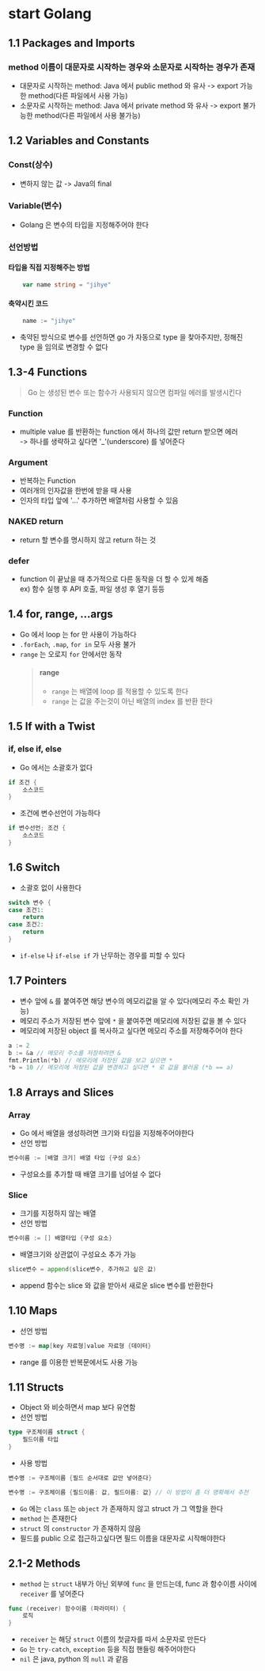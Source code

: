 # start Golang

## 1.1 Packages and Imports
### method 이름이 대문자로 시작하는 경우와 소문자로 시작하는 경우가 존재
  - 대문자로 시작하는 method: Java 에서 public method 와 유사 -> export 가능한 method(다른 파일에서 사용 가능)
  - 소문자로 시작하는 method: Java 에서 private method 와 유사 -> export 불가능한 method(다른 파일에서 사용 불가능)

## 1.2 Variables and Constants
### Const(상수)
- 변하지 않는 값 -> Java의 final
### Variable(변수)
- Golang 은 변수의 타입을 지정해주어야 한다


### 선언방법
#### 타입을 직접 지정해주는 방법
```go 
    var name string = "jihye" 
```
#### 축약시킨 코드
```go 
    name := "jihye"
```
- 축약된 방식으로 변수를 선언하면 go 가 자동으로 type 을 찾아주지만, 정해진 type 을 임의로 변경할 수 없다

## 1.3-4 Functions
> Go 는 생성된 변수 또는 함수가 사용되지 않으면 컴파일 에러를 발생시킨다

### Function
- multiple value 를 반환하는 function  에서 하나의 값만 return 받으면 에러  
    -> 하나를 생략하고 싶다면 '_'(underscore) 를 넣어준다

### Argument
- 반복하는 Function
- 여러개의 인자값을 한번에 받을 때 사용
- 인자의 타입 앞에 '...' 추가하면 배열처럼 사용할 수 있음

### NAKED return
- return 할 변수를 명시하지 않고 return 하는 것

### defer
- function 이 끝났을 때 추가적으로 다른 동작을 더 할 수 있게 해줌  
  ex) 함수 실행 후 API 호출, 파일 생성 후 열기 등등

## 1.4 for, range, ...args
- Go 에서 loop 는 for 만 사용이 가능하다
- `.forEach`, `.map`, `for in` 모두 사용 불가
- `range` 는 오로지 `for` 안에서만 동작
    > #### range
    > - `range` 는 배열에 loop 를 적용할 수 있도록 한다
    > - `range` 는 값을 주는것이 아닌 배열의 index 를 반환 한다

## 1.5 If with a Twist
### if, else if, else
- Go 에서는 소괄호가 없다
```go
if 조건 {
	소스코드
}
```
- 조건에 변수선언이 가능하다
```go
if 변수선언; 조건 {
	소스코드
}
```

## 1.6 Switch
- 소괄호 없이 사용한다
```go
switch 변수 {
case 조건1:
	return 
case 조건2:
	return
}
```
- `if-else` 나 `if-else if` 가 난무하는 경우를 피할 수 있다

## 1.7 Pointers
- 변수 앞에 `&` 를 붙여주면 해당 변수의 메모리값을 알 수 있다(메모리 주소 확인 가능)
- 메모리 주소가 저장된 변수 앞에 `*` 을 붙여주면 메모리에 저장된 값을 볼 수 있다
- 메모리에 저장된 object 를 복사하고 싶다면 메모리 주소를 저장해주어야 한다

```go
a := 2
b := &a // 메모리 주소를 저장하려면 &
fmt.Println(*b) // 메모리에 저장된 값을 보고 싶으면 *
*b = 10 // 메모리에 저장된 값을 변경하고 싶다면 * 로 값을 불러옴 (*b == a)
```

## 1.8 Arrays and Slices
### Array
- Go 에서 배열을 생성하려면 크기와 타입을 지정해주어야한다
- 선언 방법
```go
변수이름 := [배열 크기] 배열 타입 {구성 요소}
```
- 구성요소를 추가할 때 배열 크기를 넘어설 수 없다
### Slice
- 크기를 지정하지 않는 배열
- 선언 방법
```go
변수이름 := [] 배열타입 {구성 요소}
```
- 배열크기와 상관없이 구성요소 추가 가능
```go
slice변수 = append(slice변수, 추가하고 싶은 값)
```
- append 함수는 slice 와 값을 받아서 새로운 slice 변수를 반환한다

## 1.10 Maps
- 선언 방법
```go
변수명 := map[key 자료형]value 자료형 {데이터}
```
- range 를 이용한 반복문에서도 사용 가능

## 1.11 Structs
- Object 와 비슷하면서 map 보다 유연함
- 선언 방법
```go
type 구조체이름 struct {
	필드이름 타입
}
```
- 사용 방법
```go
변수명 := 구조체이름 {필드 순서대로 값만 넣어준다}

변수명 := 구조체이름 {필드이름: 값, 필드이름: 값} // 이 방법이 좀 더 명확해서 추천
```
- `Go` 에는 `class` 또는 `object` 가 존재하지 않고 struct 가 그 역할을 한다 
- `method` 는 존재한다
- `struct` 의 `constructor` 가 존재하지 않음
- 필드를 public 으로 접근하고싶다면 필드 이름을 대문자로 시작해야한다

## 2.1-2 Methods
- `method` 는 `struct` 내부가 아닌 외부에 `func` 을 만드는데, func 과 함수이름 사이에 `receiver` 를 넣어준다
```go
func (receiver) 함수이름 (파라미터) {
	로직
}
```
- `receiver` 는 해당 `struct` 이름의 첫글자를 따서 소문자로 만든다
- `Go` 는 `try-catch`, `exception` 등을 직접 핸들링 해주어야한다
- `nil` 은 java, python 의 `null` 과 같음

